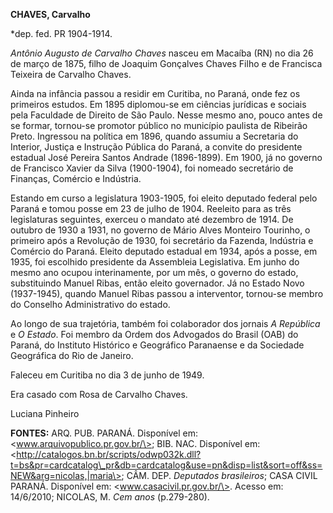 **CHAVES, Carvalho**

\*dep. fed. PR 1904-1914.

*Antônio Augusto de Carvalho Chaves* nasceu em Macaíba (RN) no dia 26 de
março de 1875, filho de Joaquim Gonçalves Chaves Filho e de Francisca
Teixeira de Carvalho Chaves.

Ainda na infância passou a residir em Curitiba, no Paraná, onde fez os
primeiros estudos. Em 1895 diplomou-se em ciências jurídicas e sociais
pela Faculdade de Direito de São Paulo. Nesse mesmo ano, pouco antes de
se formar, tornou-se promotor público no município paulista de Ribeirão
Preto. Ingressou na política em 1896, quando assumiu a Secretaria do
Interior, Justiça e Instrução Pública do Paraná, a convite do presidente
estadual José Pereira Santos Andrade (1896-1899). Em 1900, já no governo
de Francisco Xavier da Silva (1900-1904), foi nomeado secretário de
Finanças, Comércio e Indústria.

Estando em curso a legislatura 1903-1905, foi eleito deputado federal
pelo Paraná e tomou posse em 23 de julho de 1904. Reeleito para as três
legislaturas seguintes, exerceu o mandato até dezembro de 1914. De
outubro de 1930 a 1931, no governo de Mário Alves Monteiro Tourinho, o
primeiro após a Revolução de 1930, foi secretário da Fazenda, Indústria
e Comércio do Paraná. Eleito deputado estadual em 1934, após a posse, em
1935, foi escolhido presidente da Assembleia Legislativa. Em junho do
mesmo ano ocupou interinamente, por um mês, o governo do estado,
substituindo Manuel Ribas, então eleito governador. Já no Estado Novo
(1937-1945), quando Manuel Ribas passou a interventor, tornou-se membro
do Conselho Administrativo do estado.

Ao longo de sua trajetória, também foi colaborador dos jornais *A
República* e *O Estado*. Foi membro da Ordem dos Advogados do Brasil
(OAB) do Paraná, do Instituto Histórico e Geográfico Paranaense e da
Sociedade Geográfica do Rio de Janeiro.

Faleceu em Curitiba no dia 3 de junho de 1949.

Era casado com Rosa de Carvalho Chaves.

Luciana Pinheiro

**FONTES:** ARQ. PUB. PARANÁ. Disponível em:
\<www.arquivopublico.pr.gov.br/\>; BIB. NAC. Disponível em:
\<http://catalogos.bn.br/scripts/odwp032k.dll?t=bs&pr=cardcatalog\_pr&db=cardcatalog&use=pn&disp=list&sort=off&ss=NEW&arg=nicolas,|maria\>;
CÂM. DEP. *Deputados brasileiros*; CASA CIVIL PARANÁ. Disponível em:
\<www.casacivil.pr.gov.br/\>. Acesso em: 14/6/2010; NICOLAS, M. *Cem
anos* (p.279-280).
